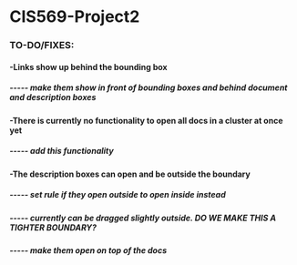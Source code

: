 # CIS569-Project2
### TO-DO/FIXES:
#### -Links show up behind the bounding box
##### ----- make them show in front of bounding boxes and behind document and description boxes
#### -There is currently no functionality to open all docs in a cluster at once yet 
##### ----- add this functionality
#### -The description boxes can open and be outside the boundary 
##### ----- set rule if they open outside to open inside instead
##### ----- currently can be dragged slightly outside. DO WE MAKE THIS A TIGHTER BOUNDARY?
##### ----- make them open on top of the docs
